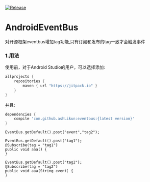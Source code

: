 [![Release](https://jitpack.io/v/ashLikun/eventbus.svg)](https://jitpack.io/#ashLikun/eventbus)




# **AndroidEventBus**
对开源框架eventbus增加tag功能,只有订阅和发布的tag一致才会触发事件


### 1.用法
使用前，对于Android Studio的用户，可以选择添加:

```gradle
allprojects {
    repositories {
        maven { url "https://jitpack.io" }
    }
}
```
并且:

```gradle
dependencies {
    compile 'com.github.ashLikun:eventbus:{latest version}'
}
```


	EventBus.getDefault().post("event","tag2");

    EventBus.getDefault().post("tag1");
    @Subscribe(tag = "tag1")
    public void aaa() {
    }

    EventBus.getDefault().post("tag2");
    @Subscribe(tag = "tag2")
    public void aaa(String event) {
    }

